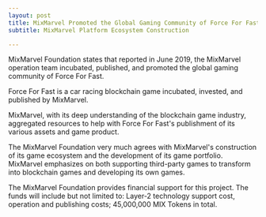 ```yaml
---
layout: post
title: MixMarvel Promoted the Global Gaming Community of Force For Fast 
subtitle: MixMarvel Platform Ecosystem Construction 

---
```


MixMarvel Foundation states that reported in June 2019, the MixMarvel operation team incubated, published, and promoted the global gaming community of Force For Fast. 

Force For Fast is a car racing blockchain game incubated, invested, and published by MixMarvel. 

MixMarvel, with its deep understanding of the blockchain game industry, aggregated resources to help with Force For Fast's publishment of its various assets and game product. 

The MixMarvel Foundation very much agrees with MixMarvel's construction of its game ecosystem and the development of its game portfolio. MixMarvel emphasizes on both supporting third-party games to transform into blockchain games and developing its own games. 

The MixMarvel Foundation provides financial support for this project. The funds will include but not limited to: Layer-2 technology support cost, operation and publishing costs; 45,000,000 MIX Tokens in total. 

